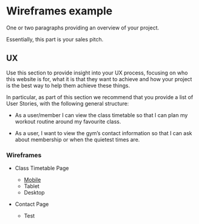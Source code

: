# Wireframes example

One or two paragraphs providing an overview of your project.

Essentially, this part is your sales pitch.
 
## UX
 
Use this section to provide insight into your UX process, focusing on who this website is for, what it is that they want to achieve and how your project is the best way to help them achieve these things.

In particular, as part of this section we recommend that you provide a list of User Stories, with the following general structure:

- As a user/member I can view the class timetable so that I can plan my workout routine around my favourite class.

- As a user, I want to view the gym’s contact information so that I can ask about membership or when the quietest times are.

### Wireframes

- Class Timetable Page
  * [Mobile](https://github.com/orlamadden/wireframe-upload-example/blob/master/wireframes/classes-mobile-wireframe.png)
  * Tablet
  * Desktop

- Contact Page
  * Test
